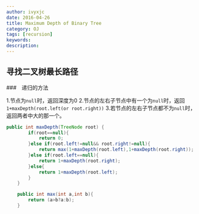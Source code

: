 ```yaml
---
author: ivyxjc
date: 2016-04-26
title: Maximum Depth of Binary Tree
category: OJ
tags: [recursion]
keywords:
description:
---
```


## 寻找二叉树最长路径


###　递归的方法

1.节点为`null`时，返回深度为0
2.节点的左右子节点中有一个为`null`时，返回`1+maxDepth(root.left(or root.right))`
3.若节点的左右子节点都不为`null`时，返回两者中大的那一个。

```java
public int maxDepth(TreeNode root) {
        if(root==null){
            return 0;
        }else if(root.left!=null&& root.right!=null){
            return max(1+maxDepth(root.left),1+maxDepth(root.right));
        }else if(root.left==null){
            return 1+maxDepth(root.right);
        }else{
            return 1+maxDepth(root.left);
        }
    }

    public int max(int a,int b){
        return (a>b?a:b);
    }
```

